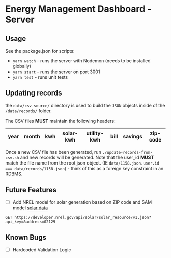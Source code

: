 # Energy Management Dashboard - Server

## Usage
See the package.json for scripts:
* `yarn watch` - runs the server with Nodemon (needs to be installed globally)
* `yarn start` - runs the server on port 3001
* `yarn test` - runs unit tests

## Updating records

the `data/csv-source/` directory is used to build the `JSON` objects inside of the `/data/records/` folder. 

The CSV files **MUST** maintain the following headers:

| year | month | kwh | solar-kwh | utility-kwh | bill | savings | zip-code |  
| --- | --- | --- | --- | --- | --- | --- | --- |  


Once a new CSV file has been generated, run `./update-records-from-csv.sh` and new records will be generated. Note that the user_id **MUST** match the file name from the root json object. (IE `data/1158.json.user.id === data/records/1158.json`) - think of this as a foreign key constraint in an RDBMS.

## Future Features
- [ ] Add NREL model for solar generation based on ZIP code and SAM model [solar data](https://developer.nrel.gov/docs/solar/solar-resource-v1/)
```
GET https://developer.nrel.gov/api/solar/solar_resource/v1.json?api_key=&address=02129
```
## Known Bugs

- [ ] Hardcoded Validation Logic
